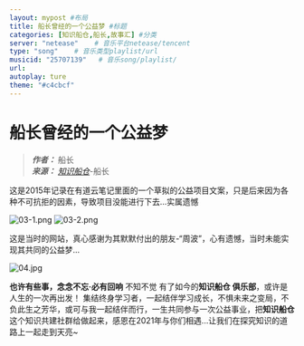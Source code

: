 ```yaml
---
layout: mypost #布局
title: 船长曾经的一个公益梦 #标题
categories: [知识船仓,船长,故事汇] #分类
server: "netease"    # 音乐平台netease/tencent
type: "song"    # 音乐类型playlist/url
musicid: "25707139"   # 音乐song/playlist/
url: 
autoplay: ture
theme: "#c4cbcf"
---
```


# 船长曾经的一个公益梦

> ***作者：*** 船长     
> ***来源：*** *[知识船仓](https://ifree8.com)*-船长 

这是2015年记录在有道云笔记里面的一个草拟的公益项目文案，只是后来因为各种不可抗拒的因素，导致项目没能进行下去...实属遗憾

![03-1.png](https://jsd.cdn.zzko.cn/gh/DoraemonBBX/IMG/blog/03-1.png)
![03-2.png](https://jsd.cdn.zzko.cn/gh/DoraemonBBX/IMG/blog/03-2.png)

这是当时的网站，真心感谢为其默默付出的朋友-“周波”，心有遗憾，当时未能实现其共同的公益梦...

![04.jpg](https://jsd.cdn.zzko.cn/gh/DoraemonBBX/IMG/blog/04.jpg)

**也许有些事，念念不忘·必有回响** 不知不觉 有了如今的**知识船仓 俱乐部**，或许是人生的一次再出发！
集结终身学习者，一起结伴学习成长，不惧未来之变局，不负此生之芳华，或可与我一起结伴而行，一生共同参与一次公益事业，把**知识船仓**这个知识共建社群给做起来，感恩在2021年与你们相遇...让我们在探究知识的道路上一起走到天亮~